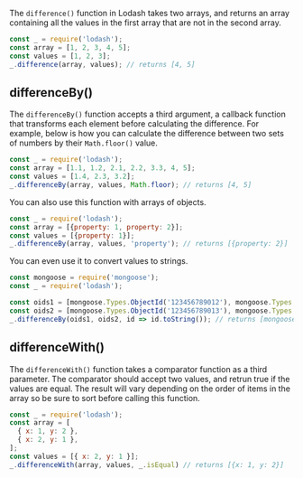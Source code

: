 The `difference()` function in Lodash takes two arrays, and returns an array containing all the values in the first array that are not in the second array.

```javascript
const _ = require('lodash');
const array = [1, 2, 3, 4, 5];
const values = [1, 2, 3];
_.difference(array, values); // returns [4, 5]
```

## differenceBy()

The `differenceBy()` function accepts a third argument, a callback function that transforms each element before calculating the difference.
For example, below is how you can calculate the difference between two sets of numbers by their `Math.floor()` value.

```javascript
const _ = require('lodash');
const array = [1.1, 1.2, 2.1, 2.2, 3.3, 4, 5];
const values = [1.4, 2.3, 3.2];
_.differenceBy(array, values, Math.floor); // returns [4, 5]
```

You can also use this function with arrays of objects.

```javascript
const _ = require('lodash');
const array = [{property: 1, property: 2}];
const values = [{property: 1}];
_.differenceBy(array, values, 'property'); // returns [{property: 2}]
```

You can even use it to convert values to strings.

```javascript
const mongoose = require('mongoose');
const _ = require('lodash');

const oids1 = [mongoose.Types.ObjectId('123456789012'), mongoose.Types.ObjectId('123456789013'), mongoose.Types.ObjectId('123456789014')];
const oids2 = [mongoose.Types.ObjectId('123456789013'), mongoose.Types.ObjectId('123456789014')];
_.differenceBy(oids1, oids2, id => id.toString()); // returns [mongoose.Types.ObjectId('123456789012')]
```

## differenceWith()

The `differenceWith()` function takes a comparator function as a third parameter. The comparator should accept two values, and retrun true if the values are equal.
The result will vary depending on the order of items in the array so be sure to sort before calling this function.

```javascript
const _ = require('lodash');
const array = [
  { x: 1, y: 2 },
  { x: 2, y: 1 },
];
const values = [{ x: 2, y: 1 }];
_.differenceWith(array, values, _.isEqual) // returns [{x: 1, y: 2}]
```
